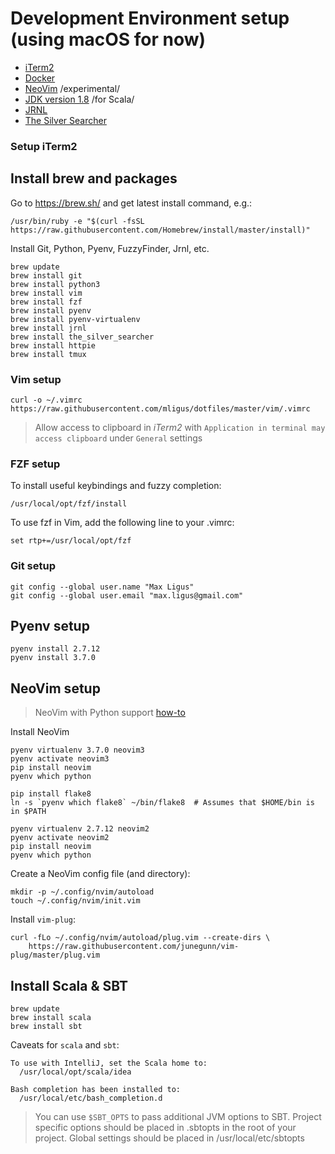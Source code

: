 # Development Environment setup (using macOS for now)

* [iTerm2](https://iterm2.com/)
* [Docker](https://www.docker.com/get-docker)
* [NeoVim](https://neovim.io/) /experimental/
* [JDK version 1.8](http://www.oracle.com/technetwork/java/javase/downloads/jdk8-downloads-2133151.html) /for Scala/
* [JRNL](http://jrnl.sh/index.html)
* [The Silver Searcher](https://github.com/ggreer/the_silver_searcher)


### Setup iTerm2

<TBD>


## Install brew and packages

Go to https://brew.sh/ and get latest install command, e.g.:

```
/usr/bin/ruby -e "$(curl -fsSL https://raw.githubusercontent.com/Homebrew/install/master/install)"
```

Install Git, Python, Pyenv, FuzzyFinder, Jrnl, etc.

```
brew update
brew install git
brew install python3
brew install vim
brew install fzf
brew install pyenv
brew install pyenv-virtualenv
brew install jrnl
brew install the_silver_searcher
brew install httpie
brew install tmux
```


### Vim setup

```
curl -o ~/.vimrc https://raw.githubusercontent.com/mligus/dotfiles/master/vim/.vimrc
```

> Allow access to clipboard in *iTerm2*  with `Application in terminal may access clipboard`
> under `General` settings


### FZF setup

To install useful keybindings and fuzzy completion:

```
/usr/local/opt/fzf/install
```

To use fzf in Vim, add the following line to your .vimrc:

```
set rtp+=/usr/local/opt/fzf
```


### Git setup

```
git config --global user.name "Max Ligus"
git config --global user.email "max.ligus@gmail.com"
```


## Pyenv setup

```
pyenv install 2.7.12
pyenv install 3.7.0
```


## NeoVim setup

> NeoVim with Python support [how-to](https://github.com/tweekmonster/nvim-python-doctor/wiki/Advanced:-Using-pyenv)

Install NeoVim

```
pyenv virtualenv 3.7.0 neovim3
pyenv activate neovim3
pip install neovim
pyenv which python

pip install flake8
ln -s `pyenv which flake8` ~/bin/flake8  # Assumes that $HOME/bin is in $PATH

pyenv virtualenv 2.7.12 neovim2
pyenv activate neovim2
pip install neovim
pyenv which python
```

Create a NeoVim config file (and directory):

```
mkdir -p ~/.config/nvim/autoload
touch ~/.config/nvim/init.vim
```

Install `vim-plug`:

```
curl -fLo ~/.config/nvim/autoload/plug.vim --create-dirs \
    https://raw.githubusercontent.com/junegunn/vim-plug/master/plug.vim
```


## Install Scala & SBT

```
brew update
brew install scala
brew install sbt
```

Caveats for `scala` and `sbt`:

```
To use with IntelliJ, set the Scala home to:
  /usr/local/opt/scala/idea

Bash completion has been installed to:
  /usr/local/etc/bash_completion.d
```

> You can use `$SBT_OPTS` to pass additional JVM options to SBT.
> Project specific options should be placed in .sbtopts in the root of your project.
> Global settings should be placed in /usr/local/etc/sbtopts
